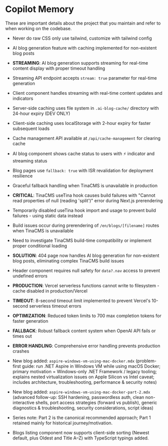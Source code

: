 # Copilot Memory

These are important details about the project that you maintain and refer to when working on the codebase.

- Never do raw CSS only use tailwind, customize with tailwind config
- AI blog generation feature with caching implemented for non-existent blog posts
- **STREAMING**: AI blog generation supports streaming for real-time content display with proper timeout handling
- Streaming API endpoint accepts `stream: true` parameter for real-time generation
- Client component handles streaming with real-time content updates and indicators
- Server-side caching uses file system in `.ai-blog-cache/` directory with 24-hour expiry (DEV ONLY)
- Client-side caching uses localStorage with 2-hour expiry for faster subsequent loads
- Cache management API available at `/api/cache-management` for clearing cache
- AI blog component shows cache status to users with ⚡ indicator and streaming status
- Blog pages use `fallback: true` with ISR revalidation for deployment resilience
- Graceful fallback handling when TinaCMS is unavailable in production
- **CRITICAL**: TinaCMS useTina hook causes build failures with "Cannot read properties of null (reading 'split')" error during Next.js prerendering
- Temporarily disabled useTina hook import and usage to prevent build failures - using static data instead
- Build issues occur during prerendering of `/en/blogs/[filename]` routes when TinaCMS is unavailable
- Need to investigate TinaCMS build-time compatibility or implement proper conditional loading
- **SOLUTION**: 404 page now handles AI blog generation for non-existent blog posts, eliminating complex TinaCMS build issues
- Header component requires null safety for `data?.nav` access to prevent undefined errors
- **PRODUCTION**: Vercel serverless functions cannot write to filesystem - cache disabled in production/Vercel
- **TIMEOUT**: 8-second timeout limit implemented to prevent Vercel's 10-second serverless timeout errors
- **OPTIMIZATION**: Reduced token limits to 700 max completion tokens for faster generation
- **FALLBACK**: Robust fallback content system when OpenAI API fails or times out
- **ERROR HANDLING**: Comprehensive error handling prevents production crashes

- New blog added: `aspire-windows-vm-using-mac-docker.mdx` (problem-first guide: run .NET Aspire in Windows VM while using macOS Docker; primary motivation = Windows-only .NET Framework / legacy tooling; explains nested virtualization issues on Apple Silicon vs Intel caveat; includes architecture, troubleshooting, performance & security notes)

- New blog added: `aspire-windows-vm-using-mac-docker-part-2.mdx` (advanced follow-up: SSH hardening, passwordless auth, clean non-interactive shells, port access strategies (forward vs publish), generic diagnostics & troubleshooting, security considerations, script ideas)

- Series note: Part 2 is the canonical recommended approach; Part 1 retained mainly for historical journey/motivation.

- Blogs listing component now supports client-side sorting (Newest default, plus Oldest and Title A–Z) with TypeScript typings added.
